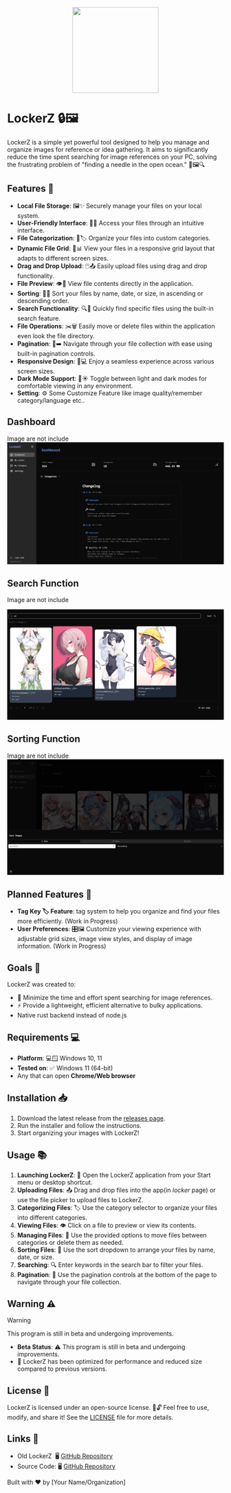 <div style="display: flex; justify-content: center; width: 100%">
    <image src="./lockerz/src-tauri/icons/icon.png" width="200px" height="200px"/>
</div>

# LockerZ 🔒🖼️

LockerZ is a simple yet powerful tool designed to help you manage and organize images for reference or idea gathering. It aims to significantly reduce the time spent searching for image references on your PC, solving the frustrating problem of "finding a needle in the open ocean." 🌊🖼️🔍

## Features 🚀

- **Local File Storage**: 🖼️✨ Securely manage your files on your local system.
- **User-Friendly Interface**: 🎨📂 Access your files through an intuitive interface.
- **File Categorization**: 📂🏷️ Organize your files into custom categories.
- **Dynamic File Grid**: 🧩📊 View your files in a responsive grid layout that adapts to different screen sizes.
- **Drag and Drop Upload**: 🖱️📤 Easily upload files using drag and drop functionality.
- **File Preview**: 👁️📄 View file contents directly in the application.
- **Sorting**: 🔢🔀 Sort your files by name, date, or size, in ascending or descending order.
- **Search Functionality**: 🔍🔎 Quickly find specific files using the built-in search feature.
- **File Operations**: ✂️🗑️ Easily move or delete files within the application even look the file directory.
- **Pagination**: 📄➡️ Navigate through your file collection with ease using built-in pagination controls.
- **Responsive Design**: 📱💻 Enjoy a seamless experience across various screen sizes.
- **Dark Mode Support**: 🌙☀️ Toggle between light and dark modes for comfortable viewing in any environment.
- **Setting**: ⚙️ Some Customize Feature like image quality/remember category/language etc..

## Dashboard
Image are not include
![](/lockerz/public/img/Screenshot%202024-12-11%20204117.png)

## Search Function
Image are not include

![](/lockerz/public/img/Screenshot%202024-12-12%20030732.png)

## Sorting Function
Image are not include
![](/lockerz/public/img/Screenshot%202024-12-12%20030706.png)

## Planned Features 🔮

- **Tag Key 🏷️ Feature**: tag system to help you organize and find your files more efficiently. (Work in Progress)
- **User Preferences**: 🎛️🖼️ Customize your viewing experience with adjustable grid sizes, image view styles, and display of image information. (Work in Progress)
## Goals 🎯

LockerZ was created to:

- 🎯 Minimize the time and effort spent searching for image references.
- ⚡ Provide a lightweight, efficient alternative to bulky applications.
- Native rust backend instead of node.js

## Requirements 💻

- **Platform**: 💻🪟 Windows 10, 11
- **Tested on**: ✅ Windows 11 (64-bit)
- Any that can open **Chrome/Web browser**

## Installation 📥

1. Download the latest release from the [releases page](https://github.com/yourusername/lockerz/releases).
2. Run the installer and follow the instructions.
3. Start organizing your images with LockerZ!

## Usage 📚

1. **Launching LockerZ**: 🚀 Open the LockerZ application from your Start menu or desktop shortcut.
2. **Uploading Files**: 📤 Drag and drop files into the app(in _locker_ page) or use the file picker to upload files to LockerZ.
3. **Categorizing Files**: 🏷️ Use the category selector to organize your files into different categories.
4. **Viewing Files**: 👁️ Click on a file to preview or view its contents.
5. **Managing Files**: 🔧 Use the provided options to move files between categories or delete them as needed.
6. **Sorting Files**: 🔢 Use the sort dropdown to arrange your files by name, date, or size.
7. **Searching**: 🔍 Enter keywords in the search bar to filter your files.
8. **Pagination**: 📄 Use the pagination controls at the bottom of the page to navigate through your file collection.

## Warning ⚠️
> [!WARNING]
> 
> This program is still in beta and undergoing improvements.

- **Beta Status**: ⚠️ This program is still in beta and undergoing improvements.
- 🔄 LockerZ has been optimized for performance and reduced size compared to previous versions.

## License 📜

LockerZ is licensed under an open-source license. 📜🔓 Feel free to use, modify, and share it! See the [LICENSE](LICENSE) file for more details.

## Links 🔗
- Old LockerZ ️ 🖥️ [GitHub Repository](https://github.com/MrSypz/LockerZ-Old)
- Source Code: 🖥️ [GitHub Repository](https://github.com/MrSypz/LockerZ/)


Built with ❤️ by [Your Name/Organization]



